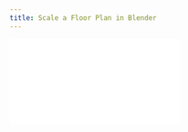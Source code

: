 ```yaml
---
title: Scale a Floor Plan in Blender
---
```


![Link to included file content](../../../../3d-modeling/blender/blender-scale-floor-plan.md)